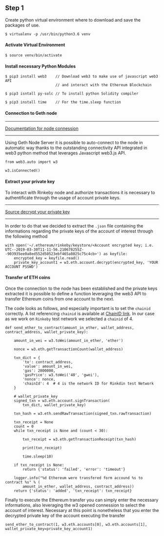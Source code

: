 ## Step 1

Create python virtual environment where to download and save the packages of use.

```
$ virtualenv -p /usr/bin/python3.6 venv
```

#### Activate Virtual Environment

```
$ source venv/bin/activate
```

#### Install necessary Python Modules

```
$ pip3 install web3    // Download web3 to make use of javascript web3 API
       	       	       // and interact with the Ethereum Blockchain

$ pip3 isntall py-solc // To install python Solidity compiler

$ pip3 install time    // For the time.sleep function
```

#### Connection to Geth node

___________________
[Documentation for node connession](https://web3py.readthedocs.io/en/stable/providers.html#choosing-provider)
___________________


Using Geth Node Server it is possible to auto-connect to the node in automatic way thanks to the outstanding connectivity API integrated in web3 python method that leverages Javascript web3.js API.

```
from web3.auto import w3

w3.isConnected()
```

#### Extract your private key

To interact with Rinkeby node and authorize transactions it is necessary to authentificate through the usage of account private keys.
_________________________________
[Source decrypt your private key](https://web3py.readthedocs.io/en/stable/web3.eth.account.html)
________________________________

In order to do that we decided to extract the ```.json``` file containing the informations regarding the private keys of the account of interest through the following method

```
with open('~/.ethereum/rinkeby/keystore/<Account encrypted key; i.e. UTC--2019-03-30T11-11-56.210678255Z--903935ee0a8ed552d50523ebf465a8025c75c4cb>') as keyfile:
    encrypted_key = keyfile.read()
    private_key_account1 = w3.eth.account.decrypt(encrypted_key, 'YOUR ACCOUNT PSSWD')
```

#### Transfer of ETH coins

Once the connection to the node has been established and the private keys extracted it is possible to define a function leveraging the web3 API to transfer Ethereum coins from one account to the next.

The code looks as follows, and especially important is to set the ```chainid``` correctly. A list referencing ```chainid``` is available at [ChainID link](https://ethereum.stackexchange.com/questions/17051/how-to-select-a-network-id-or-is-there-a-list-of-network-ids). In our case as we work on ```Rinkeby``` test network we selected a ```chainid``` of 4.

```
def send_ether_to_contract(amount_in_ether, wallet_address, contract_address, wallet_private_key):

    amount_in_wei = w3.toWei(amount_in_ether, 'ether')

    nonce = w3.eth.getTransactionCount(wallet_address)

    txn_dict = {
        'to': contract_address,
        'value': amount_in_wei,
        'gas': 2000000,
        'gasPrice': w3.toWei('40', 'gwei'),
        'nonce': nonce,
        'chainId': 4  # 4 is the network ID for Rinkdin test Network
    }

    # wallet_private_key
    signed_txn = w3.eth.account.signTransaction(
        txn_dict, wallet_private_key)

    txn_hash = w3.eth.sendRawTransaction(signed_txn.rawTransaction)

    txn_receipt = None
    count = 0
    while txn_receipt is None and (count < 30):

        txn_receipt = w3.eth.getTransactionReceipt(txn_hash)

        print(txn_receipt)

        time.sleep(10)

    if txn_receipt is None:
        return {'status': 'failed', 'error': 'timeout'}

    logger.info("%d Ethereum were transfered form accound %s to contract %s" % (
        amount_in_ether, wallet_address, contract_address))
    return {'status': 'added', 'txn_receipt': txn_receipt}
```

Finally to execute the Ethereum transfer you can simply enter the necessary informations, also leveraging the w3 opened connession to select the account of interest. Necessary at this point is nonetheless that you enter the decrypted private key of the account executing the transfer

```
send_ether_to_contract(1, w3.eth.accounts[0], w3.eth.accounts[1], wallet_private_key=private_key_account1)
```